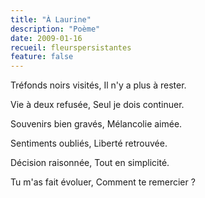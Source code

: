 ```yaml
---
title: "À Laurine"
description: "Poème"
date: 2009-01-16
recueil: fleurspersistantes
feature: false
---
```


Tréfonds noirs visités,
Il n'y a plus à rester.

Vie à deux refusée,
Seul je dois continuer.

Souvenirs bien gravés,
Mélancolie aimée.

Sentiments oubliés,
Liberté retrouvée.

Décision raisonnée,
Tout en simplicité.

Tu m'as fait évoluer,
Comment te remercier ?
